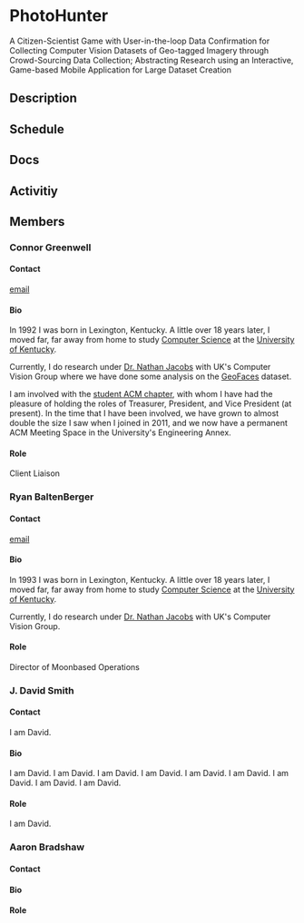 PhotoHunter
===========

A Citizen-Scientist Game with User-in-the-loop 
Data Confirmation for Collecting Computer Vision Datasets of
Geo-tagged Imagery through Crowd-Sourcing Data Collection;
Abstracting Research using an Interactive, Game-based Mobile Application for
Large Dataset Creation

Description
-----------

Schedule
--------

Docs
-----

Activitiy
---------

Members
-------

### Connor Greenwell

#### Contact
[email](mailto:cgree3@gmail.com)

#### Bio
In 1992 I was born in Lexington, Kentucky. A little over 18 years
later, I moved far, far away from home to study [Computer
Science](http://cs.uky.edu "CS Dept.") at the [University of
Kentucky](http://uky.edu "UK"). 

Currently, I do research under [Dr. Nathan
Jacobs](http://cs.uky.edu/~jacobs "Dr. Jacobs") with UK's Computer
Vision Group where we have done some analysis on the
[GeoFaces](http://geofaces.csr.uky.edu "GeoFaces") dataset.

I am involved with the [student ACM chapter](http://uk.acm.org "ACM"),
with whom I have had the pleasure of holding the roles of Treasurer,
President, and Vice President (at present). In the time that I have
been involved, we have grown to almost double the size I saw when I
joined in 2011, and we now have a permanent ACM Meeting Space in the
University's Engineering Annex.

#### Role 
Client Liaison

### Ryan BaltenBerger

#### Contact
[email](mailto:ryan.baltenberger@uky.edu)

#### Bio
In 1993 I was born in Lexington, Kentucky. A little over 18 years
later, I moved far, far away from home to study [Computer
Science](http://cs.uky.edu "CS Dept.") at the [University of
Kentucky](http://uky.edu "UK"). 

Currently, I do research under [Dr. Nathan
Jacobs](http://cs.uky.edu/~jacobs "Dr. Jacobs") with UK's Computer
Vision Group.

#### Role 
Director of Moonbased Operations

### J. David Smith

#### Contact
I am David.

#### Bio
I am David.
I am David.
I am David.
I am David.
I am David.
I am David.
I am David.
I am David.
I am David.

#### Role 
I am David.

### Aaron Bradshaw

#### Contact
#### Bio
#### Role 
